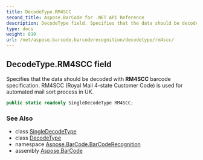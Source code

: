 ```yaml
---
title: DecodeType.RM4SCC
second_title: Aspose.BarCode for .NET API Reference
description: DecodeType field. Specifies that the data should be decoded with RM4SCC barcode specification. RM4SCC Royal Mail 4state Customer Code is used for automated mail sort process in UK
type: docs
weight: 810
url: /net/aspose.barcode.barcoderecognition/decodetype/rm4scc/
---
```

## DecodeType.RM4SCC field

Specifies that the data should be decoded with **RM4SCC** barcode specification. RM4SCC (Royal Mail 4-state Customer Code) is used for automated mail sort process in UK.

```csharp
public static readonly SingleDecodeType RM4SCC;
```

### See Also

* class [SingleDecodeType](../../singledecodetype/)
* class [DecodeType](../)
* namespace [Aspose.BarCode.BarCodeRecognition](../../../aspose.barcode.barcoderecognition/)
* assembly [Aspose.BarCode](../../../)


